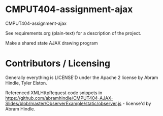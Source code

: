 CMPUT404-assignment-ajax
==============================

CMPUT404-assignment-ajax

See requirements.org (plain-text) for a description of the project.

Make a shared state AJAX drawing program

Contributors / Licensing
========================

Generally everything is LICENSE'D under the Apache 2 license by Abram Hindle, Tyler Elston.


Referenced XMLHttpRequest code snippets in https://github.com/abramhindle/CMPUT404-AJAX-Slides/blob/master/ObserverExample/static/observer.js - license'd by Abram Hindle. 